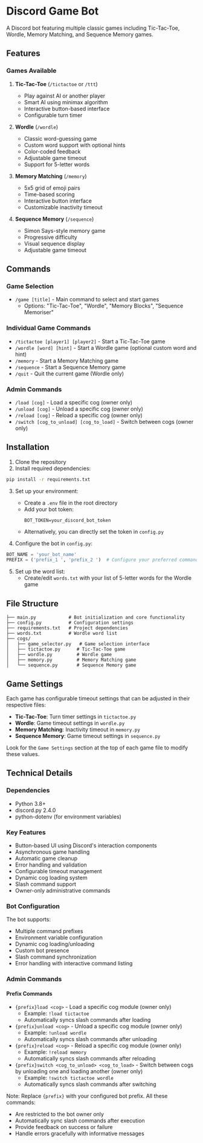 # Discord Game Bot

A Discord bot featuring multiple classic games including Tic-Tac-Toe, Wordle, Memory Matching, and Sequence Memory games.

## Features

### Games Available
1. **Tic-Tac-Toe** (`/tictactoe` or `/ttt`)
   - Play against AI or another player
   - Smart AI using minimax algorithm
   - Interactive button-based interface
   - Configurable turn timer

2. **Wordle** (`/wordle`)
   - Classic word-guessing game
   - Custom word support with optional hints
   - Color-coded feedback
   - Adjustable game timeout
   - Support for 5-letter words

3. **Memory Matching** (`/memory`)
   - 5x5 grid of emoji pairs
   - Time-based scoring
   - Interactive button interface
   - Customizable inactivity timeout

4. **Sequence Memory** (`/sequence`)
   - Simon Says-style memory game
   - Progressive difficulty
   - Visual sequence display
   - Adjustable game timeout

## Commands

### Game Selection
- `/game [title]` - Main command to select and start games
  - Options: "Tic-Tac-Toe", "Wordle", "Memory Blocks", "Sequence Memoriser"

### Individual Game Commands
- `/tictactoe [player1] [player2]` - Start a Tic-Tac-Toe game
- `/wordle [word] [hint]` - Start a Wordle game (optional custom word and hint)
- `/memory` - Start a Memory Matching game
- `/sequence` - Start a Sequence Memory game
- `/quit` - Quit the current game (Wordle only)

### Admin Commands
- `/load [cog]` - Load a specific cog (owner only)
- `/unload [cog]` - Unload a specific cog (owner only)
- `/reload [cog]` - Reload a specific cog (owner only)
- `/switch [cog_to_unload] [cog_to_load]` - Switch between cogs (owner only)

## Installation

1. Clone the repository
2. Install required dependencies:
```bash
pip install -r requirements.txt
```
3. Set up your environment:
   - Create a `.env` file in the root directory
   - Add your bot token:
     ```
     BOT_TOKEN=your_discord_bot_token
     ```
   - Alternatively, you can directly set the token in `config.py`

4. Configure the bot in `config.py`:
```python
BOT_NAME = 'your_bot_name'
PREFIX = ('prefix_1 ', 'prefix_2 ')  # Configure your preferred command prefixes
```

5. Set up the word list:
   - Create/edit `words.txt` with your list of 5-letter words for the Wordle game

## File Structure
```
├── main.py            # Bot initialization and core functionality
├── config.py          # Configuration settings
├── requirements.txt   # Project dependencies
├── words.txt          # Wordle word list
├── cogs/
│   ├── game_selector.py   # Game selection interface
│   ├── tictactoe.py      # Tic-Tac-Toe game
│   ├── wordle.py         # Wordle game
│   ├── memory.py         # Memory Matching game
│   └── sequence.py       # Sequence Memory game
```

## Game Settings

Each game has configurable timeout settings that can be adjusted in their respective files:

- **Tic-Tac-Toe**: Turn timer settings in `tictactoe.py`
- **Wordle**: Game timeout settings in `wordle.py`
- **Memory Matching**: Inactivity timeout in `memory.py`
- **Sequence Memory**: Game timeout settings in `sequence.py`

Look for the `Game Settings` section at the top of each game file to modify these values.

## Technical Details

### Dependencies
- Python 3.8+
- discord.py 2.4.0
- python-dotenv (for environment variables)

### Key Features
- Button-based UI using Discord's interaction components
- Asynchronous game handling
- Automatic game cleanup
- Error handling and validation
- Configurable timeout management
- Dynamic cog loading system
- Slash command support
- Owner-only administrative commands

### Bot Configuration
The bot supports:
- Multiple command prefixes
- Environment variable configuration
- Dynamic cog loading/unloading
- Custom bot presence
- Slash command synchronization
- Error handling with interactive command listing

### Admin Commands

#### Prefix Commands
- `{prefix}load <cog>` - Load a specific cog module (owner only)
  - Example: `!load tictactoe`
  - Automatically syncs slash commands after loading
- `{prefix}unload <cog>` - Unload a specific cog module (owner only)
  - Example: `!unload wordle`
  - Automatically syncs slash commands after unloading
- `{prefix}reload <cog>` - Reload a specific cog module (owner only)
  - Example: `!reload memory`
  - Automatically syncs slash commands after reloading
- `{prefix}switch <cog_to_unload> <cog_to_load>` - Switch between cogs by unloading one and loading another (owner only)
  - Example: `!switch tictactoe wordle`
  - Automatically syncs slash commands after switching

Note: Replace `{prefix}` with your configured bot prefix. All these commands:
- Are restricted to the bot owner only
- Automatically sync slash commands after execution
- Provide feedback on success or failure
- Handle errors gracefully with informative messages
